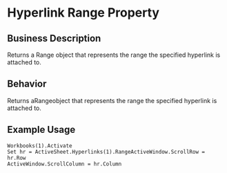 # Hyperlink Range Property

## Business Description
Returns a Range object that represents the range the specified hyperlink is attached to.

## Behavior
Returns aRangeobject that represents the range the specified hyperlink is attached to.

## Example Usage
```vba
Workbooks(1).Activate 
Set hr = ActiveSheet.Hyperlinks(1).RangeActiveWindow.ScrollRow = hr.Row 
ActiveWindow.ScrollColumn = hr.Column
```